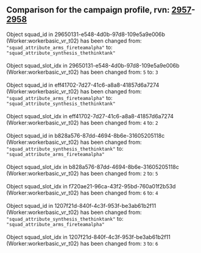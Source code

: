 ## Comparison for the campaign profile, rvn: [2957](https://github.com/PRO100KatYT/FortniteProfileRevisions/tree/main/profiles/campaign/2957%20campaign.json)-[2958](https://github.com/PRO100KatYT/FortniteProfileRevisions/tree/main/profiles/campaign/2958%20campaign.json)

Object squad_id in 29650131-e548-4d0b-97d8-109e5a9e006b (Worker:workerbasic_vr_t02) has been changed from: `"squad_attribute_arms_fireteamalpha"` to: `"squad_attribute_synthesis_thethinktank"`
<br><br>
Object squad_slot_idx in 29650131-e548-4d0b-97d8-109e5a9e006b (Worker:workerbasic_vr_t02) has been changed from: `5` to: `3`
<br><br>
Object squad_id in eff41702-7d27-41c6-a8a8-41857d6a7274 (Worker:workerbasic_vr_t02) has been changed from: `"squad_attribute_arms_fireteamalpha"` to: `"squad_attribute_synthesis_thethinktank"`
<br><br>
Object squad_slot_idx in eff41702-7d27-41c6-a8a8-41857d6a7274 (Worker:workerbasic_vr_t02) has been changed from: `4` to: `2`
<br><br>
Object squad_id in b828a576-87dd-4694-8b6e-31605205118c (Worker:workerbasic_vr_t02) has been changed from: `"squad_attribute_synthesis_thethinktank"` to: `"squad_attribute_arms_fireteamalpha"`
<br><br>
Object squad_slot_idx in b828a576-87dd-4694-8b6e-31605205118c (Worker:workerbasic_vr_t02) has been changed from: `2` to: `5`
<br><br>
Object squad_slot_idx in f720ae21-96ca-43f2-95bd-760a01f2b53d (Worker:workerbasic_vr_t02) has been changed from: `6` to: `4`
<br><br>
Object squad_id in 1207f21d-840f-4c3f-953f-be3ab61b2f11 (Worker:workerbasic_vr_t02) has been changed from: `"squad_attribute_synthesis_thethinktank"` to: `"squad_attribute_arms_fireteamalpha"`
<br><br>
Object squad_slot_idx in 1207f21d-840f-4c3f-953f-be3ab61b2f11 (Worker:workerbasic_vr_t02) has been changed from: `3` to: `6`
<br><br>
